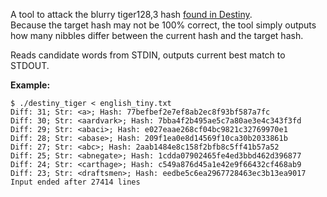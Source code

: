A tool to attack the blurry tiger128,3 hash [found in Destiny](https://www.reddit.com/r/DestinyTheGame/comments/3k7ele/spoiler_hidden_hash_puzzle_in_the_mine_area_of/cuwep2b).  
Because the target hash may not be 100% correct, the tool simply outputs how many nibbles differ between the current hash and the target hash.

Reads candidate words from STDIN, outputs current best match to STDOUT.

**Example:**

    $ ./destiny_tiger < english_tiny.txt
    Diff: 31; Str: <a>; Hash: 77befbef2e7ef8ab2ec8f93bf587a7fc
    Diff: 30; Str: <aardvark>; Hash: 7bba4f2b495ae5c7a80ae3e4c343f3fd
    Diff: 29; Str: <abaci>; Hash: e027eaae268cf04bc9821c32769970e1
    Diff: 28; Str: <abase>; Hash: 209f1ea0e8d14569f10ca30b2033861b
    Diff: 27; Str: <abc>; Hash: 2aab1484e8c158f2bfb8c5ff41b57a52
    Diff: 25; Str: <abnegate>; Hash: 1cdda07902465fe4ed3bbd462d396877
    Diff: 24; Str: <carthage>; Hash: c549a876d45a1e42e9f66432cf468ab9
    Diff: 23; Str: <draftsmen>; Hash: eedbe5c6ea2967728463ec3b13ea9017
    Input ended after 27414 lines
